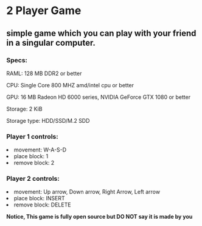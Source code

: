 # 2 Player Game

## simple game which you can play with your friend in a singular computer.

### Specs:
RAML: 128 MB DDR2 or better

CPU: Single Core 800 MHZ amd/intel cpu or better

GPU: 16 MB Radeon HD 6000 series, NVIDIA GeForce GTX 1080 or better

Storage: 2 KiB

Storage type: HDD/SSD/M.2 SDD

### Player 1 controls:
<li>movement: W-A-S-D</li>
<li>place block: 1</li>
<li>remove block: 2</li>

### Player 2 controls:
<li>movement: Up arrow, Down arrow, Right Arrow, Left arrow</li>
<li>place block: INSERT</li>
<li>remove block: DELETE</li>


<b>Notice, This game is fully open source but DO NOT say it is made by you</b>
